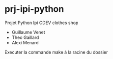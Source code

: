 # prj-ipi-python
Projet Python Ipi CDEV clothes shop
- Guillaume Venet
- Theo Gaillard
- Alexi Menard

Executer la commande make à la racine du dossier